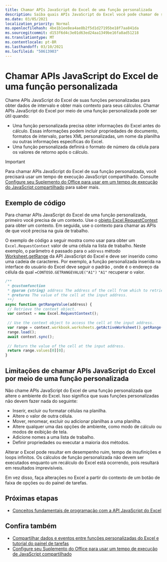 ```yaml
---
title: Chamar APIs JavaScript do Excel de uma função personalizada
description: Saiba quais APIs JavaScript do Excel você pode chamar de sua função personalizada.
ms.date: 03/05/2021
localization_priority: Normal
ms.openlocfilehash: 4be1b1ee8ea4ae8b2f5d1d27195be18f7aa841da
ms.sourcegitcommit: d153f6d4c3e01d63ed24aa1349be16fa8ad51218
ms.translationtype: MT
ms.contentlocale: pt-BR
ms.lasthandoff: 03/10/2021
ms.locfileid: "50613903"
---
```

# <a name="call-excel-javascript-apis-from-a-custom-function"></a>Chamar APIs JavaScript do Excel de uma função personalizada

Chame APIs JavaScript do Excel de suas funções personalizadas para obter dados de intervalo e obter mais contexto para seus cálculos. Chamar APIs JavaScript do Excel por meio de uma função personalizada pode ser útil quando:

- Uma função personalizada precisa obter informações do Excel antes do cálculo. Essas informações podem incluir propriedades de documento, formatos de intervalo, partes XML personalizadas, um nome da planilha ou outras informações específicas do Excel.
- Uma função personalizada definirá o formato de número da célula para os valores de retorno após o cálculo.

> [!IMPORTANT]
> Para chamar APIs JavaScript do Excel de sua função personalizada, você precisará usar um tempo de execução JavaScript compartilhado. Consulte [Configure seu Suplemento do Office para usar em um tempo de execução do JavaScript compartilhado](../develop/configure-your-add-in-to-use-a-shared-runtime.md) para saber mais.

## <a name="code-sample"></a>Exemplo de código

Para chamar APIs JavaScript do Excel de uma função personalizada, primeiro você precisa de um contexto. Use o [objeto Excel.RequestContext](/javascript/api/excel/excel.requestcontext) para obter um contexto. Em seguida, use o contexto para chamar as APIs de que você precisa na guia de trabalho.

O exemplo de código a seguir mostra como usar para obter um `Excel.RequestContext` valor de uma célula na lista de trabalho. Neste exemplo, o parâmetro é passado para o `address` método [Worksheet.getRange](/javascript/api/excel/excel.worksheet#getRange_address_) da API JavaScript do Excel e deve ser inserido como uma cadeia de caracteres. Por exemplo, a função personalizada inserida na interface do usuário do Excel deve seguir o padrão , onde é o endereço da célula da qual `=CONTOSO.GETRANGEVALUE("A1")` `"A1"` recuperar o valor.

```JavaScript
/**
 * @customfunction
 * @param {string} address The address of the cell from which to retrieve the value.
 * @returns The value of the cell at the input address.
 **/
async function getRangeValue(address) {
 // Retrieve the context object. 
 var context = new Excel.RequestContext();
 
 // Use the context object to access the cell at the input address. 
 var range = context.workbook.worksheets.getActiveWorksheet().getRange(address);
 range.load();
 await context.sync();
 
 // Return the value of the cell at the input address.
 return range.values[0][0];
}
```

## <a name="limitations-of-calling-excel-javascript-apis-through-a-custom-function"></a>Limitações de chamar APIs JavaScript do Excel por meio de uma função personalizada

Não chame APIs JavaScript do Excel de uma função personalizada que altere o ambiente do Excel. Isso significa que suas funções personalizadas não devem fazer nada do seguinte:

- Inserir, excluir ou formatar células na planilha.
- Altere o valor de outra célula.
- Mover, renomear, excluir ou adicionar planilhas a uma planilha.
- Altere qualquer uma das opções de ambiente, como modo de cálculo ou modos de exibição de tela.
- Adicione nomes a uma lista de trabalho.
- Definir propriedades ou executar a maioria dos métodos.

Alterar o Excel pode resultar em desempenho ruim, tempo de insufinições e loops infinitos. Os cálculos de função personalizada não devem ser executados enquanto um recálculo do Excel está ocorrendo, pois resultará em resultados imprevisíveis.

Em vez disso, faça alterações no Excel a partir do contexto de um botão de faixa de opções ou do painel de tarefas.

## <a name="next-steps"></a>Próximas etapas

- [Conceitos fundamentais de programação com a API JavaScript do Excel](../reference/overview/excel-add-ins-reference-overview.md)

## <a name="see-also"></a>Confira também

- [Compartilhar dados e eventos entre funções personalizadas do Excel e tutorial do painel de tarefas](../tutorials/share-data-and-events-between-custom-functions-and-the-task-pane-tutorial.md)
- [Configure seu Suplemento do Office para usar um tempo de execução de JavaScript compartilhado](../develop/configure-your-add-in-to-use-a-shared-runtime.md)

